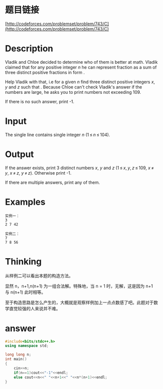 # 题目链接

[http://codeforces.com/problemset/problem/743/C](http://codeforces.com/problemset/problem/743/C)

# Description

Vladik and Chloe decided to determine who of them is better at math. Vladik claimed that for any positive integer *n* he can represent fraction  as a sum of three distinct positive fractions in form .

Help Vladik with that, i.e for a given *n* find three distinct positive integers *x*, *y* and *z* such that . Because Chloe can't check Vladik's answer if the numbers are large, he asks you to print numbers not exceeding 109.

If there is no such answer, print -1.

# Input

The single line contains single integer *n* (1 ≤ *n* ≤ 104).


# Output

If the answer exists, print 3 distinct numbers *x*, *y* and *z* (1 ≤ *x*, *y*, *z* ≤ 109, *x* ≠ *y*, *x* ≠ *z*, *y* ≠ *z*). Otherwise print -1.

If there are multiple answers, print any of them.

# Examples

```text
实例一：
3
2 7 42

实例二：
7
7 8 56

```



# Thinking

从样例二可以看出本题的构造方法。

显然 n，n+1,n(n+1) 为一组合法解。特殊地，当 n = 1 时，无解，这是因为 n+1 与 n(n+1) 此时相等。

至于构造思路是怎么产生的，大概就是观察样例加上一点点数感了吧。此题对于数学直觉较强的人来说并不难。

# answer

```C++
#include<bits/stdc++.h>
using namespace std;

long long n;
int main()
{
    cin>>n;
    if(n==1)cout<<"-1"<<endl;
    else cout<<n<<" "<<n+1<<" "<<n*(n+1)<<endl;
}
```

